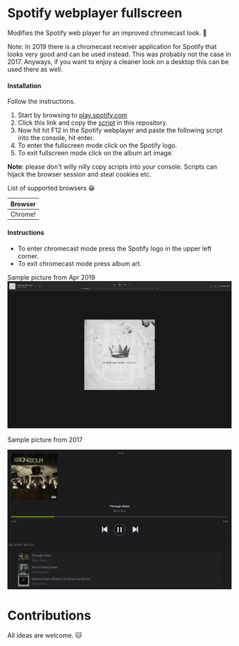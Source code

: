# Spotify webplayer fullscreen
Modifies the Spotify web player for an improved chromecast look. :green_heart:

Note: In 2019 there is a chromecast receiver application for Spotify that looks very good and can be used instead. This was probably not the case in 2017. Anyways, if you want to enjoy a cleaner look on a desktop this can be used there as well.

#### Installation

Follow the instructions.

1. Start by browsing to [play.spotify.com](http://play.spotify.com) 
2. Click this link and copy the [script](spotify.webplayer.modify-2019.4.js) in this repository.
3. Now hit hit F12 in the Spotify webplayer and paste the following script into the console, hit enter.
4. To enter the fullscreen mode click on the Spotify logo.
5. To exit fullscreen mode click on the album art image.

**Note**: please don't willy nilly copy scripts into your console. Scripts can hijack the browser session and steal cookies etc.

List of supported browsers :grin:

|Browser|
|---|
|Chrome!|

#### Instructions
- To enter chromecast mode press the Spotify logo in the upper left corner.
- To exit chromecast mode press album art.

Sample picture from Apr 2019
![spotify web player chromecast mode](screenshot-2019.4.png)



Sample picture from 2017

![spotify web player chromecast mode](screenshot-2017.png)


# Contributions
All ideas are welcome. :cat:
